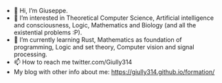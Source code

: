 - 👋 Hi, I’m Giuseppe.
- 👀 I’m interested in Theoretical Computer Science, Artificial intelligence and consciousness, Logic, Mathematics and Biology (and all the existential problems :P).
- 🌱 I’m currently learning Rust, Mathematics as foundation of programming, Logic and set theory, Computer vision and signal processing.
- 📫 How to reach me twitter.com/Giully314
- My blog with other info about me: https://giully314.github.io/formation/
